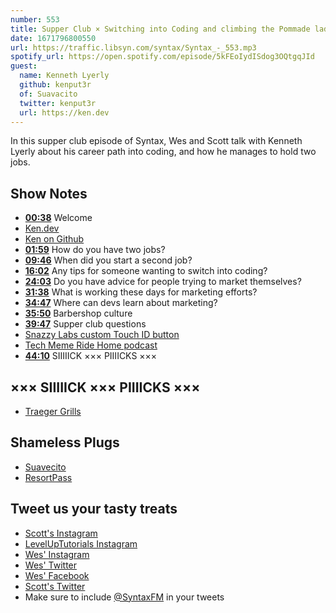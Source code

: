```yaml
---
number: 553
title: Supper Club × Switching into Coding and climbing the Pommade ladder with Kenneth Lyerly
date: 1671796800550
url: https://traffic.libsyn.com/syntax/Syntax_-_553.mp3
spotify_url: https://open.spotify.com/episode/5kFEoIydISdog3OQtgqJId
guest:
  name: Kenneth Lyerly
  github: kenput3r
  of: Suavacito
  twitter: kenput3r
  url: https://ken.dev
---
```


In this supper club episode of Syntax, Wes and Scott talk with Kenneth Lyerly about his career path into coding, and how he manages to hold two jobs.

## Show Notes

- **[00:38](#t=00:38)** Welcome
- [Ken.dev](https://ken.dev)
- [Ken on Github](https://github.com/kenput3r)
- **[01:59](#t=01:59)** How do you have two jobs?
- **[09:46](#t=09:46)** When did you start a second job?
- **[16:02](#t=16:02)** Any tips for someone wanting to switch into coding?
- **[24:03](#t=24:03)** Do you have advice for people trying to market themselves?
- **[31:38](#t=31:38)** What is working these days for marketing efforts?
- **[34:47](#t=34:47)** Where can devs learn about marketing?
- **[35:50](#t=35:50)** Barbershop culture
- **[39:47](#t=39:47)** Supper club questions
- [Snazzy Labs custom Touch ID button](https://www.youtube.com/watch?v=hz9Ek6fxX48)
- [Tech Meme Ride Home podcast](https://news.techmeme.com/180306/podcast)
- **[44:10](#t=44:10)** SIIIIICK ××× PIIIICKS ×××

## ××× SIIIIICK ××× PIIIICKS ×××

- [Traeger Grills](https://www.traeger.com)

## Shameless Plugs

- [Suavecito](http://www.suavecito.com)
- [ResortPass](https://www.resortpass.com)

## Tweet us your tasty treats

- [Scott's Instagram](https://www.instagram.com/stolinski/)
- [LevelUpTutorials Instagram](https://www.instagram.com/LevelUpTutorials/)
- [Wes' Instagram](https://www.instagram.com/wesbos/)
- [Wes' Twitter](https://twitter.com/wesbos)
- [Wes' Facebook](https://www.facebook.com/wesbos.developer)
- [Scott's Twitter](https://twitter.com/stolinski)
- Make sure to include [@SyntaxFM](https://twitter.com/SyntaxFM) in your tweets
